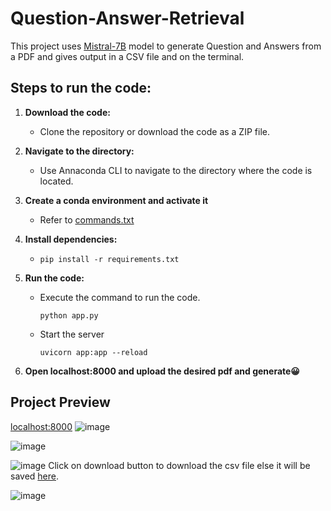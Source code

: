 # Question-Answer-Retrieval
This project uses [Mistral-7B](https://huggingface.co/TheBloke/Mistral-7B-Instruct-v0.1-GGUF/blob/main/mistral-7b-instruct-v0.1.Q4_K_S.gguf) model to generate Question and Answers from a PDF and gives output in a CSV file and on the terminal.

## Steps to run the code:
1. **Download the code:** 
   - Clone the repository or download the code as a ZIP file.
     
2. **Navigate to the directory:** 
   - Use Annaconda CLI to navigate to the directory where the code is located.
     
3. **Create a conda environment and activate it**
   - Refer to [commands.txt](https://github.com/craterr/Question-Answer-Retrieval/blob/main/commands.txt)

3. **Install dependencies:**
   -  ```
      pip install -r requirements.txt
      ```

4. **Run the code:** 
   - Execute the command to run the code. 
     ```
     python app.py
     ```
   - Start the server
     ```
     uvicorn app:app --reload
     ```
5. **Open localhost:8000 and upload the desired pdf and generate😀**

## Project Preview
[localhost:8000](http://localhost:8000)
![image](https://github.com/craterr/Question-Answer-Retrieval/assets/106965125/fc3db877-7ec8-476e-80e1-befa6831ae77)

![image](https://github.com/craterr/Question-Answer-Retrieval/assets/106965125/05ac61d9-3d9b-4db5-bdfe-a8b023318def)

![image](https://github.com/craterr/Question-Answer-Retrieval/assets/106965125/fd9b7752-94b2-4c93-85a2-648bc72557df)
Click on download button to download the csv file else it will be saved [here](https://github.com/craterr/Question-Answer-Retrieval/tree/main/static/output).

![image](https://github.com/craterr/Question-Answer-Retrieval/assets/106965125/d6ddedb1-65a2-49e3-a851-856237787f0f)

